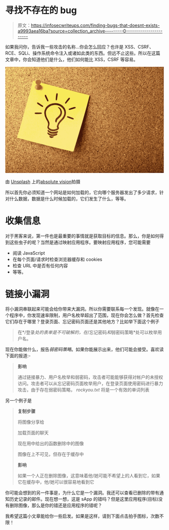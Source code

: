 # 寻找不存在的 bug

> 原文：<https://infosecwriteups.com/finding-bugs-that-doesnt-exists-a9993aea16ba?source=collection_archive---------0----------------------->

如果我问你，告诉我一些攻击的名称…你会怎么回应？也许是 XSS、CSRF、RCE、SQLi、操作系统命令注入或诸如此类的东西。但远不止这些。所以在这篇文章中，你会知道他们是什么，他们如何能比 XSS，CSRF 等容易。

![](img/ed116f4f11978e27ffe6d925c4d689fd.png)

由 [Unsplash](https://unsplash.com?utm_source=medium&utm_medium=referral) 上的[absolute vision](https://unsplash.com/@freegraphictoday?utm_source=medium&utm_medium=referral)拍摄

所以首先你必须知道一个网站是如何加载的，它向哪个服务器发出了多少请求，针对什么数据，数据是什么时候加载的，它们发生了什么，等等。

# 收集信息

对于黑客来说，第一件也是最重要的事情就是获取目标的信息。那么，你是如何得到这些虫子的呢？当然是通过映射应用程序。要映射应用程序，您可能需要

*   阅读 JavaScript
*   在每个页面/请求时检查浏览器缓存和 cookies
*   检查 URL 中是否有任何内容
*   等等。

# 链接小漏洞

将小漏洞串联起来可能会给你带来大漏洞。所以你需要联系每一个发现。就像在一个程序中，你发现速率限制，用户名枚举超出了范围，现在你会怎么做？首先检查它们存在于哪里？登录页面、忘记密码页面还是其他地方？比如举下面这个例子

> 在*/登录*处的表单是不可破解的，在*/忘记密码*和*弱密码策略*处可以枚举用户名。

现在你能做什么，报告*弱密码策略*。如果你能展示出来，他们可能会接受。喜欢读下面的报道:-

> **影响**
> 
> 通过链接暴力、用户名枚举和弱密码，攻击者可能能够获得对帐户的未授权访问。攻击者可以从忘记密码页面枚举用户，在登录页面使用密码进行暴力攻击，由于存在弱密码策略， *rockyou.txt* 将是一个有效的单词列表

另一个例子是

> **复制步骤**
> 
> 将图像分享给<chat-2></chat-2>
> 
> 加载<chat-2>页面的聊天</chat-2>
> 
> 现在用<chat-1>中给出的函数删除<chat-2>中的图像</chat-2></chat-1>
> 
> 图像在<chat-2>上不可见，但存在于缓存中</chat-2>
> 
> **影响**
> 
> 如果一个人正在删除图像，这意味着他/她可能不希望<chat-2>上的人看到它，如果它在缓存中，他/她可以很容易地看到它</chat-2>

你可能会想到的另一件事是，为什么它是一个漏洞。我还可以查看已删除的带有通知历史记录的邮件。现在想一想，这是 sApp 的错吗？但是这里应用程序(目标)没有删除图像，那么是你的错还是应用程序的错呢？

我希望这篇小文章能给你一些启发。如果是这样，请到下面点击拍手图标，次数不限！